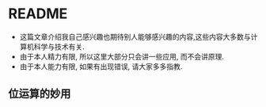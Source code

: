 # README
- 这篇文章介绍我自己感兴趣也期待别人能够感兴趣的内容,这些内容大多数与计算机科学与技术有关.
- 由于本人精力有限, 所以这里大部分只会讲一些应用, 而不会讲原理. 
- 由于本人能力有限, 如果有出现错误, 请大家多多指教.

## 位运算的妙用
